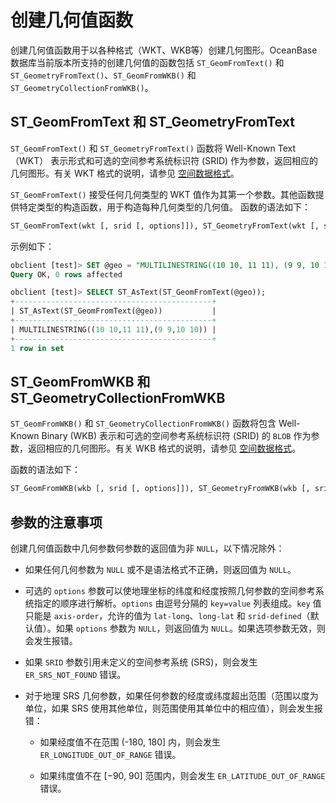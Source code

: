 # 创建几何值函数

创建几何值函数用于以各种格式（WKT、WKB等）创建几何图形。OceanBase 数据库当前版本所支持的创建几何值的函数包括 `ST_GeomFromText()` 和 `ST_GeometryFromText()`、`ST_GeomFromWKB()` 和  `ST_GeometryCollectionFromWKB()`。

## ST_GeomFromText 和 ST_GeometryFromText

`ST_GeomFromText()` 和 `ST_GeometryFromText()` 函数将 Well-Known Text（WKT） 表示形式和可选的空间参考系统标识符 (SRID) 作为参数，返回相应的几何图形。有关 WKT 格式的说明，请参见 [空间数据格式](../../100.basic-elements-of-mysql-mode/100.data-type-of-mysql-mode/900.spatial-data-type-of-mysql-mode/500.spatial-data-format-of-mysql-mode.md)。

`ST_GeomFromText()` 接受任何几何类型的 WKT 值作为其第一个参数。其他函数提供特定类型的构造函数，用于构造每种几何类型的几何值。
函数的语法如下：

```sql
ST_GeomFromText(wkt [, srid [, options]]), ST_GeometryFromText(wkt [, srid [, options]])
```

示例如下：

```sql
obclient [test]> SET @geo = "MULTILINESTRING((10 10, 11 11), (9 9, 10 10))";
Query OK, 0 rows affected 

obclient [test]> SELECT ST_AsText(ST_GeomFromText(@geo));
+--------------------------------------------+
| ST_AsText(ST_GeomFromText(@geo))           |
+--------------------------------------------+
| MULTILINESTRING((10 10,11 11),(9 9,10 10)) |
+--------------------------------------------+
1 row in set
```


## ST_GeomFromWKB 和 ST_GeometryCollectionFromWKB

`ST_GeomFromWKB()` 和  `ST_GeometryCollectionFromWKB()` 函数将包含 Well-Known Binary (WKB) 表示和可选的空间参考系统标识符 (SRID) 的 `BLOB` 作为参数，返回相应的几何图形。有关 WKB 格式的说明，请参见 [空间数据格式](../../100.basic-elements-of-mysql-mode/100.data-type-of-mysql-mode/900.spatial-data-type-of-mysql-mode/500.spatial-data-format-of-mysql-mode.md)。

函数的语法如下：

```sql
ST_GeomFromWKB(wkb [, srid [, options]]), ST_GeometryFromWKB(wkb [, srid [, options]])
```

## 参数的注意事项

创建几何值函数中几何参数何参数的返回值为非 `NULL`，以下情况除外：

- 如果任何几何参数为 `NULL` 或不是语法格式不正确，则返回值为 `NULL`。

- 可选的 `options` 参数可以使地理坐标的纬度和经度按照几何参数的空间参考系统指定的顺序进行解析。`options` 由逗号分隔的 `key=value` 列表组成。`key` 值只能是 `axis-order`，允许的值为 `lat-long`、`long-lat` 和 `srid-defined`（默认值）。如果 `options` 参数为 `NULL`，则返回值为 `NULL`。如果选项参数无效，则会发生报错。

- 如果 `SRID` 参数引用未定义的空间参考系统 (SRS)，则会发生 `ER_SRS_NOT_FOUND` 错误。

- 对于地理 SRS 几何参数，如果任何参数的经度或纬度超出范围（范围以度为单位，如果 SRS 使用其他单位，则范围使用其单位中的相应值），则会发生报错：

   - 如果经度值不在范围 (-180, 180] 内，则会发生 `ER_LONGITUDE_OUT_OF_RANGE` 错误。

   - 如果纬度值不在 [−90, 90] 范围内，则会发生 `ER_LATITUDE_OUT_OF_RANGE` 错误。
